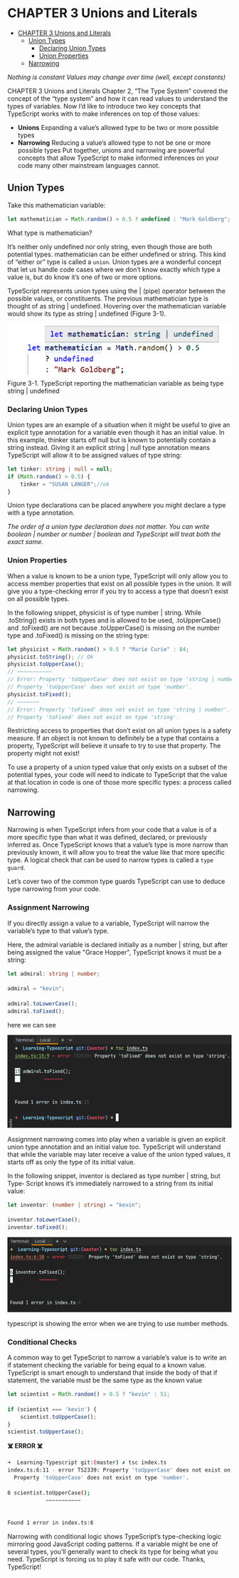 # CHAPTER 3 Unions and Literals

- [CHAPTER 3 Unions and Literals](#chapter-3-unions-and-literals)
    - [Union Types](#union-types)
        - [Declaring Union Types](#declaring-union-types)
        - [Union Properties](#union-properties)
    - [Narrowing](#narrowing)

_Nothing is constant
Values may change over time
(well, except constants)_

CHAPTER 3
Unions and Literals
Chapter 2, “The Type System” covered the concept of the “type system” and how it
can read values to understand the types of variables. Now I’d like to introduce two key
concepts that TypeScript works with to make inferences on top of those values:

- **Unions**
  Expanding a value’s allowed type to be two or more possible types
- **Narrowing**
  Reducing a value’s allowed type to not be one or more possible types
  Put together, unions and narrowing are powerful concepts that allow TypeScript to
  make informed inferences on your code many other mainstream languages cannot.

## Union Types

Take this mathematician variable:

```ts
let mathematician = Math.random() > 0.5 ? undefined : "Mark Goldberg";
```

What type is mathematician?

It’s neither only undefined nor only string, even though those are both potential
types. mathematician can be either undefined or string. This kind of “either or”
type is called a `union`. Union types are a wonderful concept that let us handle code
cases where we don’t know exactly which type a value is, but do know it’s one of two
or more options.

TypeScript represents union types using the | (pipe) operator between the possible
values, or constituents. The previous mathematician type is thought of as string |
undefined. Hovering over the mathematician variable would show its type as string
| undefined (Figure 3-1).

![Figure 3-1](../img/7.png)
Figure 3-1. TypeScript reporting the mathematician variable as being type string |
undefined

### Declaring Union Types

Union types are an example of a situation when it might be useful to give an explicit
type annotation for a variable even though it has an initial value. In this example,
thinker starts off null but is known to potentially contain a string instead. Giving
it an explicit string | null type annotation means TypeScript will allow it to be
assigned values of type string:

```ts
let tinker: string | null = null;
if (Math.random() > 0.5) {
    tinker = "SUSAN LANGER";//ok
}
```

Union type declarations can be placed anywhere you might declare a type with a type
annotation.

*The order of a union type declaration does not matter. You can
write boolean | number or number | boolean and TypeScript will
treat both the exact same.*

### Union Properties

When a value is known to be a union type, TypeScript will only allow you to access
member properties that exist on all possible types in the union. It will give you a
type-checking error if you try to access a type that doesn’t exist on all possible types.

In the following snippet, physicist is of type number | string. While .toString()
exists in both types and is allowed to be used, .toUpperCase() and .toFixed()
are not because .toUpperCase() is missing on the number type and .toFixed() is
missing on the string type:

```ts
let physicist = Math.random() > 0.5 ? "Marie Curie" : 84;
physicist.toString(); // Ok
physicist.toUpperCase();
// ~~~~~~~~~~~
// Error: Property 'toUpperCase' does not exist on type 'string | number'.
// Property 'toUpperCase' does not exist on type 'number'.
physicist.toFixed();
// ~~~~~~~
// Error: Property 'toFixed' does not exist on type 'string | number'.
// Property 'toFixed' does not exist on type 'string'.
```

Restricting access to properties that don’t exist on all union types is a safety measure.
If an object is not known to definitely be a type that contains a property, TypeScript
will believe it unsafe to try to use that property. The property might not exist!

To use a property of a union typed value that only exists on a subset of the potential
types, your code will need to indicate to TypeScript that the value at that location in
code is one of those more specific types: a process called narrowing.

## Narrowing

Narrowing is when TypeScript infers from your code that a value is of a more specific
type than what it was defined, declared, or previously inferred as. Once TypeScript
knows that a value’s type is more narrow than previously known, it will allow you to
treat the value like that more specific type. A logical check that can be used to narrow
types is called a `type guard`.

Let’s cover two of the common type guards TypeScript can use to deduce type
narrowing from your code.

### Assignment Narrowing

If you directly assign a value to a variable, TypeScript will narrow the variable’s type
to that value’s type.

Here, the admiral variable is declared initially as a number | string, but after being
assigned the value "Grace Hopper", TypeScript knows it must be a string:

```ts
let admiral: string | number;

admiral = "kevin";

admiral.toLowerCase();
admiral.toFixed();
```

here we can see

![](../img/8.png)

Assignment narrowing comes into play when a variable is given an explicit union
type annotation and an initial value too. TypeScript will understand that while the
variable may later receive a value of the union typed values, it starts off as only
the type of its initial value.

In the following snippet, inventor is declared as type number | string, but Type‐
Script knows it’s immediately narrowed to a string from its initial value:

```ts
let inventor: (number | string) = "kevin";

inventor.toLowerCase();
inventor.toFixed();
```

![img](../img/9.png)

typescript is showing the error when we are trying to use number methods.

### Conditional Checks

A common way to get TypeScript to narrow a variable’s value is to write an if
statement checking the variable for being equal to a known value. TypeScript is smart
enough to understand that inside the body of that if statement, the variable must be
the same type as the known value

```ts
let scientist = Math.random() > 0.5 ? "kevin" : 51;

if (scientist === 'kevin') {
    scientist.toUpperCase();
}
scientist.toUpperCase();
```

**️☠️ ERROR ☠️️**

```bash
➜  Learning-Typescript git:(master) ✗ tsc index.ts             
index.ts:6:11 - error TS2339: Property 'toUpperCase' does not exist on type 'string | number'.
  Property 'toUpperCase' does not exist on type 'number'.

6 scientist.toUpperCase();
            ~~~~~~~~~~~


Found 1 error in index.ts:6

```

Narrowing with conditional logic shows TypeScript’s type-checking logic mirroring
good JavaScript coding patterns. If a variable might be one of several types, you’ll
generally want to check its type for being what you need. TypeScript is forcing us to
play it safe with our code. Thanks, TypeScript!

